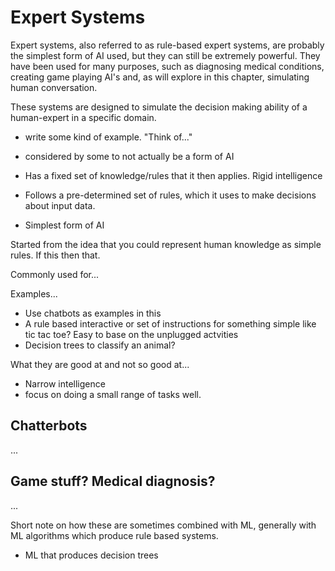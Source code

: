 # Expert Systems

Expert systems, also referred to as rule-based expert systems, are probably the simplest form of AI used, but they can still be extremely powerful.
They have been used for many purposes, such as diagnosing medical conditions, creating game playing AI's and, as will explore in this chapter, simulating human conversation.

These systems are designed to simulate the decision making ability of a human-expert in a specific domain.

 - write some kind of example. "Think of..."

- considered by some to not actually be a form of AI
- Has a fixed set of knowledge/rules that it then applies. Rigid intelligence
- Follows a pre-determined set of rules, which it uses to make decisions about input data.
- Simplest form of AI


Started from the idea that you could represent human knowledge as simple rules. If this then that.


Commonly used for...

Examples...

- Use chatbots as examples in this
- A rule based interactive or set of instructions for something simple like tic tac toe? Easy to base on the unplugged actvities
- Decision trees to classify an animal?


What they are good at and not so good at...

- Narrow intelligence
- focus on doing a small range of tasks well.




## Chatterbots

...


## Game stuff? Medical diagnosis?


...




Short note on how these are sometimes combined with ML, generally with ML algorithms which produce rule based systems.

- ML that produces decision trees
